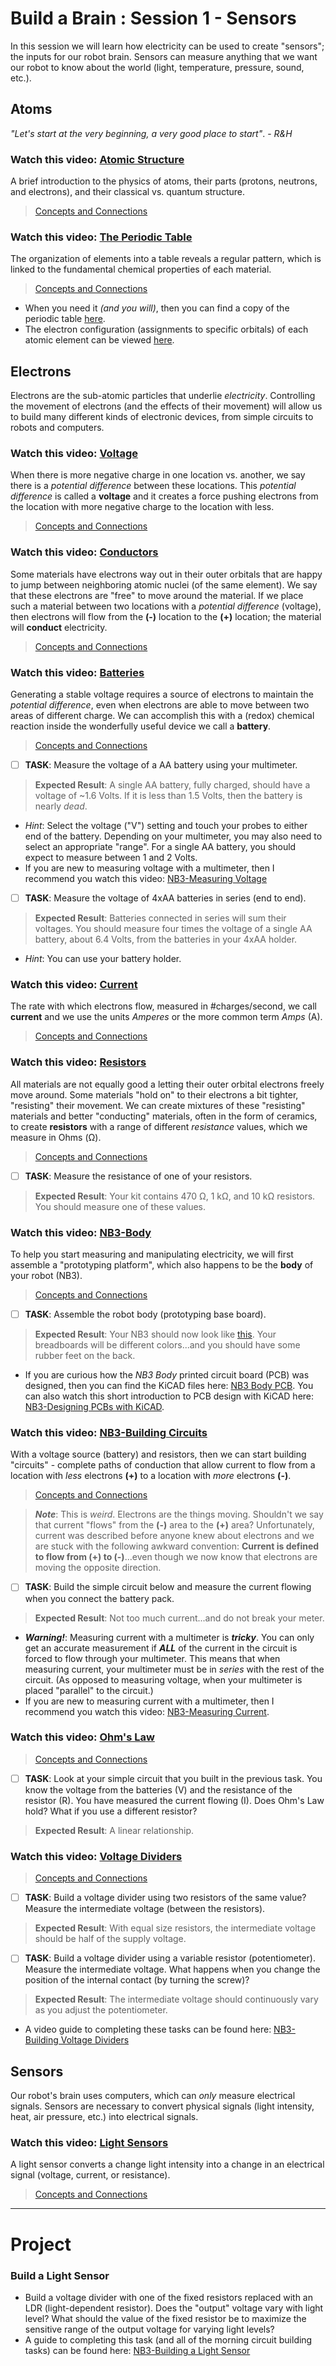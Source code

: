 # Build a Brain : Session 1 - Sensors
In this session we will learn how electricity can be used to create "sensors"; the inputs for our robot brain. Sensors can measure anything that we want our robot to know about the world (light, temperature, pressure, sound, etc.).

## Atoms
*"Let's start at the very beginning, a very good place to start"*. - *R&H*

### Watch this video: [Atomic Structure](https://vimeo.com/1000458082)
A brief introduction to the physics of atoms, their parts (protons, neutrons, and electrons), and their classical vs. quantum structure.
> [Concepts and Connections](../../../course/_videos/boxes/atoms/Atomic-Structure.md)

### Watch this video: [The Periodic Table](https://vimeo.com/1000458082)
The organization of elements into a table reveals a regular pattern, which is linked to the fundamental chemical properties of each material.
> [Concepts and Connections](../../../course/_videos/boxes/atoms/The-Periodic-Table.md)
- When you need it *(and you will)*, then you can find a copy of the periodic table [here](../../../boxes/atoms/_data/images/periodic_table.png).
- The electron configuration (assignments to specific orbitals) of each atomic element can be viewed [here](https://en.wikipedia.org/wiki/Electron_configurations_of_the_elements_(data_page)). 

## Electrons
Electrons are the sub-atomic particles that underlie *electricity*. Controlling the movement of electrons (and the effects of their movement) will allow us to build many different kinds of electronic devices, from simple circuits to robots and computers.

### Watch this video: [Voltage](https://vimeo.com/1000730032)
When there is more negative charge in one location vs. another, we say there is a *potential difference* between these locations. This *potential difference* is called a **voltage** and it creates a force pushing electrons from the location with more negative charge to the location with less.
> [Concepts and Connections]()

### Watch this video: [Conductors](https://vimeo.com/1000740989)
Some materials have electrons way out in their outer orbitals that are happy to jump between neighboring atomic nuclei (of the same element). We say that these electrons are "free" to move around the material. If we place such a material between two locations with a *potential difference* (voltage), then electrons will flow from the **(-)** location to the **(+)** location; the material will **conduct** electricity. 
> [Concepts and Connections]()

### Watch this video: [Batteries](https://vimeo.com/??????)
Generating a stable voltage requires a source of electrons to maintain the *potential difference*, even when electrons are able to move between two areas of different charge. We can accomplish this with a (redox) chemical reaction inside the wonderfully useful device we call a **battery**.
> [Concepts and Connections]()
- [ ] **TASK**: Measure the voltage of a AA battery using your multimeter.
> **Expected Result**: A single AA battery, fully charged, should have a voltage of ~1.6 Volts. If it is less than 1.5 Volts, then the battery is nearly *dead*.
- *Hint*: Select the voltage ("V") setting and touch your probes to either end of the battery. Depending on your multimeter, you may also need to select an appropriate "range". For a single AA battery, you should expect to measure between 1 and 2 Volts.
- If you are new to measuring voltage with a multimeter, then I recommend you watch this video: [NB3-Measuring Voltage](https://vimeo.com/??????)

- [ ] **TASK**: Measure the voltage of 4xAA batteries in series (end to end).
> **Expected Result**: Batteries connected in series will sum their voltages. You should measure four times the voltage of a single AA battery, about 6.4 Volts, from the batteries in your 4xAA holder.
- *Hint*: You can use your battery holder.

### Watch this video: [Current](https://vimeo.com/1000743561)
The rate with which electrons flow, measured in #charges/second, we call **current** and we use the units *Amperes* or the more common term *Amps* (A).
> [Concepts and Connections]()

### Watch this video: [Resistors](https://vimeo.com/1000755493)
All materials are not equally good a letting their outer orbital electrons freely move around. Some materials "hold on" to their electrons a bit tighter, "resisting" their movement. We can create mixtures of these "resisting" materials and better "conducting" materials, often in the form of ceramics, to create **resistors** with a range of different *resistance* values, which we measure in Ohms (&Omega;).
> [Concepts and Connections]()
- [ ] **TASK**: Measure the resistance of one of your resistors.
> **Expected Result**: Your kit contains 470 &Omega;, 1 k&Omega;, and 10 k&Omega; resistors. You should measure one of these values.

### Watch this video: [NB3-Body](https://vimeo.com/1005036900)
To help you start measuring and manipulating electricity, we will first assemble a "prototyping platform", which also happens to be the **body** of your robot (NB3).
> [Concepts and Connections]()
- [ ] **TASK**: Assemble the robot body (prototyping base board).
> **Expected Result**: Your NB3 should now look like [this](../../../boxes/electrons/NB3_body/NB3_body_front.png). Your breadboards will be different colors...and you should have some rubber feet on the back.
- If you are curious how the *NB3 Body* printed circuit board (PCB) was designed, then you can find the KiCAD files here: [NB3 Body PCB](../../../boxes/electrons/NB3_body). You can also watch this short introduction to PCB design with KiCAD here: [NB3-Designing PCBs with KiCAD](https://vimeo.com/??????).

### Watch this video: [NB3-Building Circuits](https://vimeo.com/??????)
With a voltage source (battery) and resistors, then we can start building "circuits" - complete paths of conduction that allow current to flow from a location with *less* electrons **(+)** to a location with *more* electrons **(-)**.
> [Concepts and Connections]()

> ***Note***: This is *weird*. Electrons are the things moving. Shouldn't we say that current "flows" from the **(-)** area to the **(+)** area? Unfortunately, current was described before anyone knew about electrons and we are stuck with the following awkward convention: **Current is defined to flow from (+) to (-)**...even though we now know that electrons are moving the opposite direction.

- [ ] **TASK**: Build the simple circuit below and measure the current flowing when you connect the battery pack.
> **Expected Result**: Not too much current...and do not break your meter.
- ***Warning!***: Measuring current with a multimeter is ***tricky***. You can only get an accurate measurement if ***ALL*** of the current in the circuit is forced to flow through your multimeter. This means that when measuring current, your multimeter must be in *series* with the rest of the circuit. (As opposed to measuring voltage, when your multimeter is placed "parallel" to the circuit.)
- If you are new to measuring current with a multimeter, then I recommend you watch this video: [NB3-Measuring Current](https://vimeo.com/??????).

### Watch this video: [Ohm's Law](https://vimeo.com/1000768334)
> [Concepts and Connections]()
- [ ] **TASK**: Look at your simple circuit that you built in the previous task. You know the voltage from the batteries (V) and the resistance of the resistor (R). You have measured the current flowing (I). Does Ohm's Law hold? What if you use a different resistor?
> **Expected Result**: A linear relationship.

### Watch this video: [Voltage Dividers](https://vimeo.com/1000782478)
> [Concepts and Connections]()
- [ ] **TASK**: Build a voltage divider using two resistors of the same value? Measure the intermediate voltage (between the resistors).
> **Expected Result**: With equal size resistors, the intermediate voltage should be half of the supply voltage.
- [ ] **TASK**: Build a voltage divider using a variable resistor (potentiometer). Measure the intermediate voltage. What happens when you change the position of the internal contact (by turning the screw)?
> **Expected Result**: The intermediate voltage should continuously vary as you adjust the potentiometer.
- A video guide to completing these tasks can be found here: [NB3-Building Voltage Dividers](https://vimeo.com/1000789632)

## Sensors
Our robot's brain uses computers, which can *only* measure electrical signals. Sensors are necessary to convert physical signals (light intensity, heat, air pressure, etc.) into electrical signals.

### Watch this video: [Light Sensors](https://vimeo.com/1000794164)
A light sensor converts a change light intensity into a change in an electrical signal (voltage, current, or resistance).
> [Concepts and Connections]()

---

# Project
### Build a Light Sensor
- Build a voltage divider with one of the fixed resistors replaced with an LDR (light-dependent resistor). Does the "output" voltage vary with light level? What should the value of the fixed resistor be to maximize the sensitive range of the output voltage for varying light levels?
- A guide to completing this task (and all of the morning circuit building tasks) can be found here: [NB3-Building a Light Sensor](https://vimeo.com/??????)
